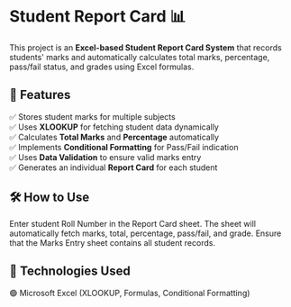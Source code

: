 # Student Report Card 📊  

This project is an **Excel-based Student Report Card System** that records students' marks and automatically calculates total marks, percentage, pass/fail status, and grades using Excel formulas.  

## 📌 **Features**  
✅ Stores student marks for multiple subjects  
✅ Uses **XLOOKUP** for fetching student data dynamically  
✅ Calculates **Total Marks** and **Percentage** automatically  
✅ Implements **Conditional Formatting** for Pass/Fail indication  
✅ Uses **Data Validation** to ensure valid marks entry  
✅ Generates an individual **Report Card** for each student  


## 🛠 How to Use

Enter student Roll Number in the Report Card sheet.
The sheet will automatically fetch marks, total, percentage, pass/fail, and grade.
Ensure that the Marks Entry sheet contains all student records.

## 📌 Technologies Used

🟢 Microsoft Excel (XLOOKUP, Formulas, Conditional Formatting)

